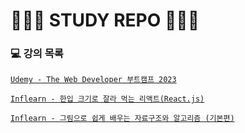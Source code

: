 # 🏃🏻‍♀️ STUDY REPO 🏃🏻‍♀️



### 💻 강의 목록

[`Udemy - The Web Developer 부트캠프 2023`](https://www.udemy.com/course/the-web-developer-bootcamp-2021-korea/, "The Web Developer 부트캠프 2023")

[`Inflearn - 한입 크기로 잘라 먹는 리액트(React.js)`](https://www.inflearn.com/course/%ED%95%9C%EC%9E%85-%EB%A6%AC%EC%95%A1%ED%8A%B8/, "한입 크기로 잘라 먹는 리액트(React.js)")

[`Inflearn - 그림으로 쉽게 배우는 자료구조와 알고리즘 (기본편)`](https://www.inflearn.com/course/%EC%9E%90%EB%A3%8C%EA%B5%AC%EC%A1%B0-%EC%95%8C%EA%B3%A0%EB%A6%AC%EC%A6%98-%EA%B8%B0%EB%B3%B8/, "그림으로 쉽게 배우는 자료구조와 알고리즘 (기본편)")

